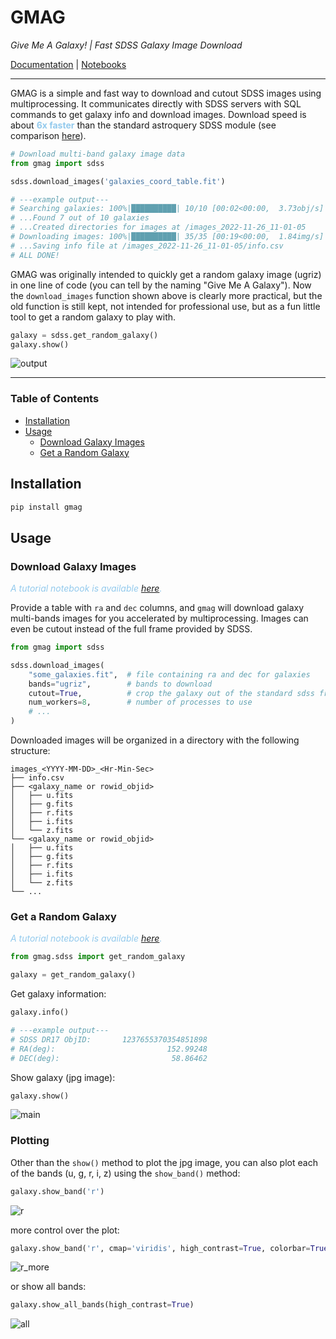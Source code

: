 # GMAG

_Give Me A Galaxy! | Fast SDSS Galaxy Image Download_

[Documentation](https://junyu474.github.io/GMAG/index.html) | 
[Notebooks](https://github.com/Junyu474/GMAG/tree/main/notebooks)

---

GMAG is a simple and fast way to download and cutout SDSS images using multiprocessing. 
It communicates directly with SDSS servers with SQL commands to get galaxy info and download images.
Download speed is about <span style="color:#93CAED">**6x faster**</span> than the standard astroquery SDSS module 
(see comparison [here](https://github.com/Junyu474/GMAG/blob/main/notebooks/Download_Time_Comparison.ipynb)).


```python
# Download multi-band galaxy image data
from gmag import sdss

sdss.download_images('galaxies_coord_table.fit')

# ---example output---
# Searching galaxies: 100%|██████████| 10/10 [00:02<00:00,  3.73obj/s]
# ...Found 7 out of 10 galaxies
# ...Created directories for images at /images_2022-11-26_11-01-05
# Downloading images: 100%|██████████| 35/35 [00:19<00:00,  1.84img/s]
# ...Saving info file at /images_2022-11-26_11-01-05/info.csv
# ALL DONE!
```

GMAG was originally intended to quickly get a random galaxy image (ugriz) in one line of code
(you can tell by the naming "Give Me A Galaxy"). 
Now the `download_images` function shown above is clearly more practical, 
but the old function is still kept, 
not intended for professional use, but as a fun little tool to get a random galaxy to play with.

```python
galaxy = sdss.get_random_galaxy()
galaxy.show()
```

![output](https://user-images.githubusercontent.com/48139961/203444526-e9b367b4-2d9a-45e4-8147-4e50ac384e9c.png)


---

### Table of Contents

- [Installation](#installation)
- [Usage](#usage)
    - [Download Galaxy Images](#download-galaxy-images)
    - [Get a Random Galaxy](#get-a-random-galaxy)

## Installation

<a name="installation"></a>

```bash
pip install gmag
```

## Usage

<a name="usage"></a>

### Download Galaxy Images

<a name="download-galaxy-images"></a>

<span style="color:#93CAED">_A tutorial notebook is available [here](https://github.com/Junyu474/GMAG/blob/main/notebooks/Tutorial_Download_Images.ipynb)._</span>

Provide a table with `ra` and `dec` columns,
and `gmag` will download galaxy multi-bands images for you accelerated by multiprocessing.
Images can even be cutout instead of the full frame provided by SDSS.

```python
from gmag import sdss

sdss.download_images(
    "some_galaxies.fit",  # file containing ra and dec for galaxies
    bands="ugriz",        # bands to download
    cutout=True,          # crop the galaxy out of the standard sdss frame
    num_workers=8,        # number of processes to use
    # ...
)
```

Downloaded images will be organized in a directory with the following structure:

```
images_<YYYY-MM-DD>_<Hr-Min-Sec>
├── info.csv
├── <galaxy_name or rowid_objid>
│   ├── u.fits
│   ├── g.fits
│   ├── r.fits
│   ├── i.fits
│   └── z.fits
└── <galaxy_name or rowid_objid>
│   ├── u.fits
│   ├── g.fits
│   ├── r.fits
│   ├── i.fits
│   └── z.fits
└── ...
```

### Get a Random Galaxy

<a name="get-a-random-galaxy"></a>

<span style="color:#93CAED">_A tutorial notebook is available [here](https://github.com/Junyu474/GMAG/blob/main/notebooks/Tutorial_Get_Random_Galaxy.ipynb)._</span>

```python
from gmag.sdss import get_random_galaxy

galaxy = get_random_galaxy()
```

Get galaxy information:

```python
galaxy.info()

# ---example output---
# SDSS DR17 ObjID:       1237655370354851898
# RA(deg):                         152.99248
# DEC(deg):                         58.86462
```

Show galaxy (jpg image):

```python
galaxy.show()
```

![main](https://user-images.githubusercontent.com/48139961/203444598-947ec45f-7e43-4a45-9ca0-a6e99e1770b2.png)

### Plotting

Other than the `show()` method to plot the jpg image,
you can also plot each of the bands (u, g, r, i, z) using the `show_band()` method:

```python
galaxy.show_band('r')
```

![r](https://user-images.githubusercontent.com/48139961/203445080-1bc738aa-bd44-46ae-bca6-64211e53201e.png)

more control over the plot:

```python
galaxy.show_band('r', cmap='viridis', high_contrast=True, colorbar=True)
```

![r_more](https://user-images.githubusercontent.com/48139961/203445176-5219608e-1a99-4e92-8ffb-23959460f94d.png)

or show all bands:

```python
galaxy.show_all_bands(high_contrast=True)
```

![all](https://user-images.githubusercontent.com/48139961/203445308-a2ad538c-847a-4dbd-9b28-70f8c13d4187.png)
